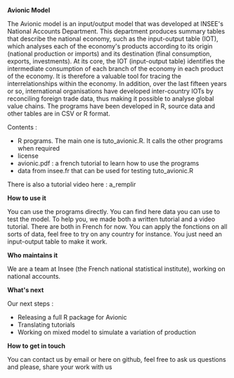 **Avionic Model**

The Avionic model is an input/output model that was developed at INSEE's National Accounts Department. This department produces summary tables that describe the national economy, such as the input-output table (IOT), which analyses each of the economy's products according to its origin (national production or imports) and its destination (final consumption, exports, investments). At its core, the IOT (input-output table) identifies the intermediate consumption of each branch of the economy in each product of the economy. It is therefore a valuable tool for tracing the interrelationships within the economy. In addition, over the last fifteen years or so, international organisations have developed inter-country IOTs by reconciling foreign trade data, thus making it possible to analyse global value chains.
The programs have been developed in R, source data and other tables are in CSV or R format.
 
Contents :

- R programs. The main one is tuto_avionic.R. It calls the other programs when required
- license
- avionic.pdf : a french tutorial to learn how to use the programs
- data from insee.fr that can be used for testing tuto_avionic.R

There is also a tutorial video here : a_remplir

**How to use it**

You can use the programs directly. You can find here data you can use to test the model. To help you, we made both a written tutorial and a video tutorial. There are both in French for now. You can apply the fonctions on all sorts of data, feel free to try on any country for instance. You just need an input-output table to make it work.

**Who maintains it**

We are a team at Insee (the French national statistical institute), working on national accounts.

**What's next**

Our next steps : 

- Releasing a full R package for Avionic
- Translating tutorials 
- Working on mixed model to simulate a variation of production

**How to get in touch**

You can contact us by email or here on github, feel free to ask us questions and please, share your work with us



